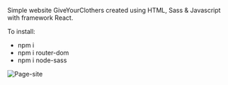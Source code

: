 Simple website GiveYourClothers created using HTML, Sass & Javascript with framework React.

To install:
- npm i
- npm i router-dom
- npm i node-sass

![Page-site](https://user-images.githubusercontent.com/89342013/163734119-8e099521-ec81-4301-afd9-8243e23b326c.png)
